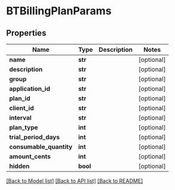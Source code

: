 # BTBillingPlanParams

## Properties
Name | Type | Description | Notes
------------ | ------------- | ------------- | -------------
**name** | **str** |  | [optional] 
**description** | **str** |  | [optional] 
**group** | **str** |  | [optional] 
**application_id** | **str** |  | [optional] 
**plan_id** | **str** |  | [optional] 
**client_id** | **str** |  | [optional] 
**interval** | **str** |  | [optional] 
**plan_type** | **int** |  | [optional] 
**trial_period_days** | **int** |  | [optional] 
**consumable_quantity** | **int** |  | [optional] 
**amount_cents** | **int** |  | [optional] 
**hidden** | **bool** |  | [optional] 

[[Back to Model list]](../README.md#documentation-for-models) [[Back to API list]](../README.md#documentation-for-api-endpoints) [[Back to README]](../README.md)


